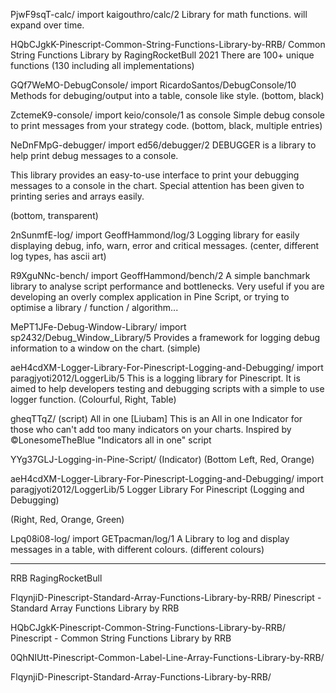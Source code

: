 PjwF9sqT-calc/
import kaigouthro/calc/2
Library for math functions. will expand over time.

HQbCJgkK-Pinescript-Common-String-Functions-Library-by-RRB/
Common String Functions Library by RagingRocketBull 2021
There are 100+ unique functions (130 including all implementations)

GQf7WeMO-DebugConsole/
import RicardoSantos/DebugConsole/10
Methods for debuging/output into a table, console like style.
(bottom, black)


ZctemeK9-console/
import keio/console/1 as console
Simple debug console to print messages from your strategy code.
(bottom, black, multiple entries)

NeDnFMpG-debugger/
import ed56/debugger/2
DEBUGGER is a library to help print debug messages to a console.

This library provides an easy-to-use interface to print your debugging messages to a console in the chart. Special attention has been given to printing series and arrays easily.

(bottom, transparent)


2nSunmfE-log/
import GeoffHammond/log/3
Logging library for easily displaying debug, info, warn, error and critical messages.
(center, different log types, has ascii art)

R9XguNNc-bench/
import GeoffHammond/bench/2
A simple banchmark library to analyse script performance and bottlenecks.
Very useful if you are developing an overly complex application in Pine Script, or trying to optimise a library / function / algorithm...

MePT1JFe-Debug-Window-Library/
import sp2432/Debug_Window_Library/5
Provides a framework for logging debug information to a window on the chart.
(simple)

aeH4cdXM-Logger-Library-For-Pinescript-Logging-and-Debugging/
import paragjyoti2012/LoggerLib/5
This is a logging library for Pinescript. It is aimed to help developers testing and debugging scripts with a simple to use logger function.
(Colourful, Right, Table)

gheqTTqZ/ (script)
All in one [Liubam]
This is an All in one Indicator for those who can't add too many indicators on your charts. Inspired by ©LonesomeTheBlue "Indicators all in one" script

YYg37GLJ-Logging-in-Pine-Script/ (Indicator)
(Bottom Left, Red, Orange)

aeH4cdXM-Logger-Library-For-Pinescript-Logging-and-Debugging/
import paragjyoti2012/LoggerLib/5
Logger Library For Pinescript (Logging and Debugging)

(Right, Red, Orange, Green)


Lpq08i08-log/
import GETpacman/log/1
A Library to log and display messages in a table, with different colours.
(different colours)


--------------------------------------------
RRB RagingRocketBull

FlqynjiD-Pinescript-Standard-Array-Functions-Library-by-RRB/
Pinescript - Standard Array Functions Library by RRB

HQbCJgkK-Pinescript-Common-String-Functions-Library-by-RRB/
Pinescript - Common String Functions Library by RRB

0QhNIUtt-Pinescript-Common-Label-Line-Array-Functions-Library-by-RRB/

FlqynjiD-Pinescript-Standard-Array-Functions-Library-by-RRB/